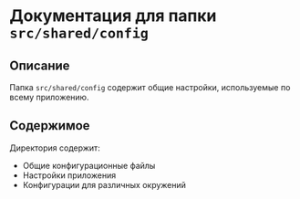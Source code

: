 # Документация для папки `src/shared/config`

## Описание
Папка `src/shared/config` содержит общие настройки, используемые по всему приложению.

## Содержимое
Директория содержит:

- Общие конфигурационные файлы
- Настройки приложения
- Конфигурации для различных окружений